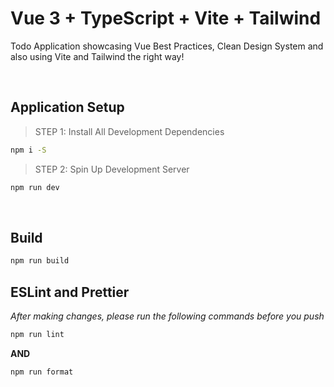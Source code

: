 # Vue 3 + TypeScript + Vite + Tailwind

Todo Application showcasing Vue Best Practices, Clean Design System and also using Vite and Tailwind the right way!

<br />

## Application Setup

> STEP 1: Install All Development Dependencies

```bash
npm i -S
```

> STEP 2: Spin Up Development Server

```bash
npm run dev
```

<br />

## Build

```bash
npm run build
```

## ESLint and Prettier

_After making changes, please run the following commands before you push_

```bash
npm run lint
```

**AND**

```bash
npm run format
```
